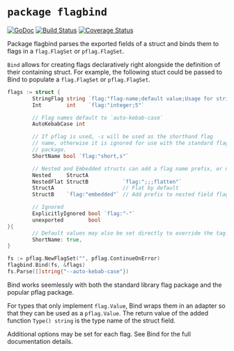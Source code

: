 # `package flagbind`

[![GoDoc](https://godoc.org/github.com/AdamSLevy/flagbind?status.svg)](https://godoc.org/github.com/AdamSLevy/flagbind)
[![Build Status](https://travis-ci.org/AdamSLevy/flagbind.svg?branch=master)](https://travis-ci.org/AdamSLevy/flagbind)
[![Coverage Status](https://coveralls.io/repos/github/AdamSLevy/flagbind/badge.svg?branch=master)](https://coveralls.io/github/AdamSLevy/flagbind?branch=master)

Package flagbind parses the exported fields of a struct and binds them to
flags in a `flag.FlagSet` or `pflag.FlagSet`.

`Bind` allows for creating flags declaratively right alongside the definition
of their containing struct. For example, the following stuct could be passed
to Bind to populate a `flag.FlagSet` or `pflag.FlagSet`.

```go
flags := struct {
        StringFlag string `flag:"flag-name;default value;Usage for string-flag"`
        Int        int    `flag:"integer;5"`

        // Flag names default to `auto-kebab-case`
        AutoKebabCase int

        // If pflag is used, -s will be used as the shorthand flag
        // name, otherwise it is ignored for use with the standard flag
        // package.
        ShortName bool `flag:"short,s"`

        // Nested and Embedded structs can add a flag name prefix, or not.
        Nested     StructA
        NestedFlat StructB           `flag:";;;flatten"`
        StructA                      // Flat by default
        StructB    `flag:"embedded"` // Add prefix to nested field flag names.

        // Ignored
        ExplicitlyIgnored bool `flag:"-"`
        unexported        bool
}{
        // Default values may also be set directly to override the tag.
        ShortName: true,
}

fs := pflag.NewFlagSet("", pflag.ContinueOnError)
flagbind.Bind(fs, &flags)
fs.Parse([]string{"--auto-kebab-case"})
```

Bind works seemlessly with both the standard library flag package and the
popular pflag package.

For types that only implement `flag.Value`, Bind wraps them in an adapter so
that they can be used as a `pflag.Value`. The return value of the added
function `Type() string` is the type name of the struct field.

Additional options may be set for each flag. See Bind for the full
documentation details.
